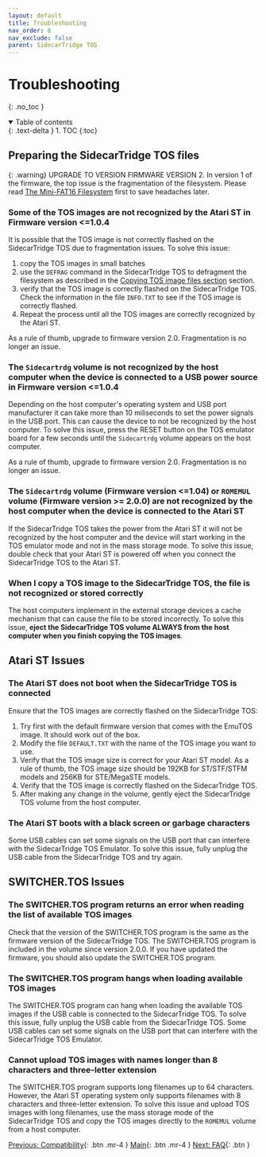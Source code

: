 ```yaml
---
layout: default
title: Troubleshooting
nav_order: 8
nav_exclude: false
parent: SidecarTridge TOS
---
```


# Troubleshooting
{: .no_toc }


<details open markdown="block">
  <summary>
    Table of contents
  </summary>
  {: .text-delta }
1. TOC
{:toc}
</details>

## Preparing the SidecarTridge TOS files

{: .warning}
UPGRADE TO VERSION FIRMWARE VERSION 2. In version 1 of the firmware, the top issue is the fragmentation of the filesystem. Please read [The Mini-FAT16 Filesystem](/sidecartridge-tos/getting-started/#the-mini-fat16-file-system) first to save headaches later.

### Some of the TOS images are not recognized by the Atari ST in Firmware version <=1.0.4

It is possible that the TOS image is not correctly flashed on the SidecarTridge TOS due to fragmentation issues. To solve this issue:

1. copy the TOS images in small batches
2. use the `DEFRAG` command in the SidecarTridge TOS to defragment the filesystem as described in the [Copying TOS image files section](/sidecartridge-tos/getting-started/#copying-tos-image-files) section.
3. verify that the TOS image is correctly flashed on the SidecarTridge TOS. Check the information in the file `INFO.TXT` to see if the TOS image is correctly flashed.
4. Repeat the process until all the TOS images are correctly recognized by the Atari ST.

As a rule of thumb, upgrade to firmware version 2.0. Fragmentation is no longer an issue.

### The `Sidecartrdg` volume is not recognized by the host computer when the device is connected to a USB power source in Firmware version <=1.0.4

Depending on the host computer's operating system and USB port manufacturer it can take more than 10 miliseconds to set the power signals in the USB port. This can cause the device to not be recognized by the host computer. To solve this issue, press the RESET button on the TOS emulator board for a few seconds until the `Sidecartrdg` volume appears on the host computer.

As a rule of thumb, upgrade to firmware version 2.0. Fragmentation is no longer an issue.

### The `Sidecartrdg` volume (Firmware version <=1.04) or `ROMEMUL` volume (Firmware version >= 2.0.0) are not recognized by the host computer when the device is connected to the Atari ST

If the SidecarTridge TOS takes the power from the Atari ST it will not be recognized by the host computer and the device will start working in the TOS emulator mode and not in the mass storage mode. To solve this issue, double check that your Atari ST is powered off when you connect the SidecarTridge TOS to the Atari ST.

### When I copy a TOS image to the SidecarTridge TOS, the file is not recognized or stored correctly

The host computers implement in the external storage devices a cache mechanism that can cause the file to be stored incorrectly. To solve this issue, **eject the SidecarTridge TOS volume ALWAYS from the host computer when you finish copying the TOS images**.

## Atari ST Issues

### The Atari ST does not boot when the SidecarTridge TOS is connected

Ensure that the TOS images are correctly flashed on the SidecarTridge TOS:

1. Try first with the default firmware version that comes with the EmuTOS image. It should work out of the box.
2. Modify the file `DEFAULT.TXT` with the name of the TOS image you want to use.
3. Verify that the TOS image size is correct for your Atari ST model. As a rule of thumb, the TOS image size should be 192KB for ST/STF/STFM models and 256KB for STE/MegaSTE models.
4. Verify that the TOS image is correctly flashed on the SidecarTridge TOS.
5. After making any change in the volume, gently eject the SidecarTridge TOS volume from the host computer.

### The Atari ST boots with a black screen or garbage characters

Some USB cables can set some signals on the USB port that can interfere with the SidecarTridge TOS Emulator. To solve this issue, fully unplug the USB cable from the SidecarTridge TOS and try again.


## SWITCHER.TOS Issues

### The SWITCHER.TOS program returns an error when reading the list of available TOS images

Check that the version of the SWITCHER.TOS program is the same as the firmware version of the SidecarTridge TOS. The SWITCHER.TOS program is included in the volume since version 2.0.0. If you have updated the firmware, you should also update the SWITCHER.TOS program.

### The SWITCHER.TOS program hangs when loading available TOS images

The SWITCHER.TOS program can hang when loading the available TOS images if the USB cable is connected to the SidecarTridge TOS. To solve this issue, fully unplug the USB cable from the SidecarTridge TOS. Some USB cables can set some signals on the USB port that can interfere with the SidecarTridge TOS Emulator.

### Cannot upload TOS images with names longer than 8 characters and three-letter extension

The SWITCHER.TOS program supports long filenames up to 64 characters. However, the Atari ST operating system only supports filenames with 8 characters and three-letter extension. To solve this issue and upload TOS images with long filenames, use the mass storage mode of the SidecarTridge TOS and copy the TOS images directly to the `ROMEMUL` volume from a host computer.


[Previous: Compatibility](/sidecartridge-tos/compatibility/){: .btn .mr-4 }
[Main](/sidecartridge-tos/){: .btn .mr-4 }
[Next: FAQ](/sidecartridge-tos/faq/){: .btn }